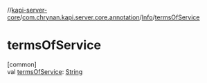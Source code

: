 //[kapi-server-core](../../../index.md)/[com.chrynan.kapi.server.core.annotation](../index.md)/[Info](index.md)/[termsOfService](terms-of-service.md)

# termsOfService

[common]\
val [termsOfService](terms-of-service.md): [String](https://kotlinlang.org/api/latest/jvm/stdlib/kotlin/-string/index.html)
